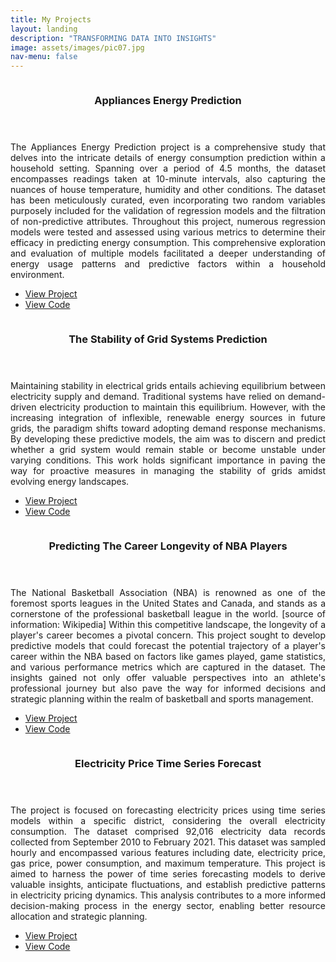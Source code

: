 ```yaml
---
title: My Projects
layout: landing
description: "TRANSFORMING DATA INTO INSIGHTS"
image: assets/images/pic07.jpg
nav-menu: false
---
```


<!-- Two -->
<section id="two" class="spotlights">
	<section>
		<a href="https://github.com/Fideliyke/APPLIANCES-ENERGY-PREDICTION" class="image">
			<img src="{% link assets/images/appliance1.jpg %}" alt="" data-position="center center" />
		</a>
		<div class="content">
			<div class="inner">
				<header class="major">
					<h3>Appliances Energy Prediction</h3>
				</header>
				<p style="text-align: justify;">The Appliances Energy Prediction project is a comprehensive study that delves into the intricate details of energy consumption prediction within a household setting. Spanning over a period of 4.5 months, the dataset encompasses readings taken at 10-minute intervals, also capturing the nuances of house temperature, humidity and other conditions. The dataset has been meticulously curated, even incorporating two random variables purposely included for the validation of regression models and the filtration of non-predictive attributes. Throughout this project, numerous regression models were tested and assessed using various metrics to determine their efficacy in predicting energy consumption. This comprehensive exploration and evaluation of multiple models facilitated a deeper understanding of energy usage patterns and predictive factors within a household environment.</p>
				<ul class="actions">
					<li><a href="https://github.com/Fideliyke/APPLIANCES-ENERGY-PREDICTION" class="button">View Project</a></li>
					<li><a href="https://github.com/Fideliyke/APPLIANCES-ENERGY-PREDICTION/blob/master/Appliances%20Energy%20Prediction.ipynb" class="button">View Code</a></li>
				</ul>
			</div>
		</div>
	</section>
	<section>
		<a href="https://github.com/Fideliyke/STABILITY-OF-THE-GRID-SYSTEM" class="image">
			<img src="{% link assets/images/electricity3.jpg %}" alt="" data-position="top center" />
		</a>
		<div class="content">
			<div class="inner">
				<header class="major">
					<h3>The Stability of Grid Systems Prediction</h3>
				</header>
				<p style="text-align: justify;">Maintaining stability in electrical grids entails achieving equilibrium between electricity supply and demand. Traditional systems have relied on demand-driven electricity production to maintain this equilibrium. However, with the increasing integration of inflexible, renewable energy sources in future grids, the paradigm shifts toward adopting demand response mechanisms. By developing these predictive models, the aim was to discern and predict whether a grid system would remain stable or become unstable under varying conditions. This work holds significant importance in paving the way for proactive measures in managing the stability of grids amidst evolving energy landscapes.</p>
				<ul class="actions">
					<li><a href="https://github.com/Fideliyke/STABILITY-OF-THE-GRID-SYSTEM" class="button">View Project</a></li>
					<li><a href="https://github.com/Fideliyke/STABILITY-OF-THE-GRID-SYSTEM/blob/master/Stability%20of%20the%20grid%20system.ipynb" class="button">View Code</a></li>
				</ul>
			</div>
		</div>
	</section>
	<section>
		<a href="https://github.com/Fideliyke/NBA-ROOKIES" class="image">
			<img src="{% link assets/images/nbaplayers.jpg %}" alt="" data-position="25% 25%" />
		</a>
		<div class="content">
			<div class="inner">
				<header class="major">
					<h3>Predicting The Career Longevity of NBA Players</h3>
				</header>
				<p style="text-align: justify;">The National Basketball Association (NBA) is renowned as one of the foremost sports leagues in the United States and Canada, and stands as a cornerstone of the professional basketball league in the world. [source of information: Wikipedia] Within this competitive landscape, the longevity of a player's career becomes a pivotal concern. This project sought to develop predictive models that could forecast the potential trajectory of a player's career within the NBA based on factors like games played, game statistics, and various performance metrics which are captured in the dataset. The insights gained not only offer valuable perspectives into an athlete's professional journey but also pave the way for informed decisions and strategic planning within the realm of basketball and sports management.</p>
				<ul class="actions">
					<li><a href="https://github.com/Fideliyke/NBA-ROOKIES" class="button">View Project</a></li>
					<li><a href="https://github.com/Fideliyke/NBA-ROOKIES/blob/master/Fidel.ipynb" class="button">View Code</a></li>
				</ul>
			</div>
		</div>
	</section>
	<section>
		<a href="https://github.com/Fideliyke/ELECTRICITY-PRICE-TIME-SERIES-FORECAST" class="image">
			<img src="{% link assets/images/electricity2.jpg %}" alt="" data-position="25% 25%" />
		</a>
		<div class="content">
			<div class="inner">
				<header class="major">
					<h3>Electricity Price Time Series Forecast</h3>
				</header>
				<p style="text-align: justify;">The project is focused on forecasting electricity prices using time series models within a specific district, considering the overall electricity consumption. The dataset comprised 92,016 electricity data records collected from September 2010 to February 2021. This dataset was sampled hourly and encompassed various features including date, electricity price, gas price, power consumption, and maximum temperature. This project is aimed to harness the power of time series forecasting models to derive valuable insights, anticipate fluctuations, and establish predictive patterns in electricity pricing dynamics. This analysis contributes to a more informed decision-making process in the energy sector, enabling better resource allocation and strategic planning.</p>
				<ul class="actions">
					<li><a href="https://github.com/Fideliyke/ELECTRICITY-PRICE-TIME-SERIES-FORECAST" class="button">View Project</a></li>
					<li><a href="https://github.com/Fideliyke/ELECTRICITY-PRICE-TIME-SERIES-FORECAST/blob/master/Time%20Series%20notebook.ipynb" class="button">View Code</a></li>
				</ul>
			</div>
		</div>
	</section>
</section>
